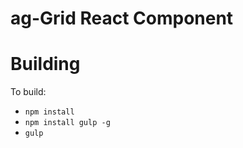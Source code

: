 
ag-Grid React Component
==============


Building
==============

To build:
- `npm install`
- `npm install gulp -g`
- `gulp`

